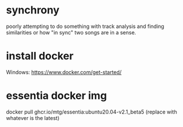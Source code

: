# synchrony
poorly attempting to do something with track analysis and finding similarities or how "in sync" two songs are in a sense. 

# install docker
Windows: https://www.docker.com/get-started/

# essentia docker img
docker pull ghcr.io/mtg/essentia:ubuntu20.04-v2.1_beta5 (replace with whatever is the latest)

